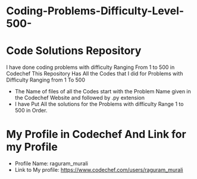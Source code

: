 # Coding-Problems-Difficulty-Level-500-

# Code Solutions Repository
I have done coding problems with difficulty Ranging From 1 to 500 in Codechef 
This Repository Has All the Codes that I did for Problems with Difficulty Ranging from 1 To 500 
- The Name of files of all the Codes start with the Problem Name given in the Codechef Website and followed by .py extension
- I have Put All the solutions for the Problems with difficulty Range 1 to 500 in Order.

# My Profile in Codechef And Link for my Profile
- Profile Name: raguram_murali
- Link to My profile: https://www.codechef.com/users/raguram_murali
